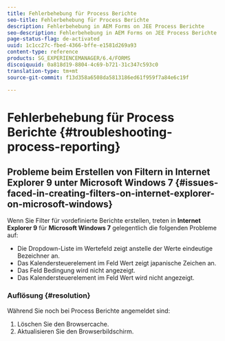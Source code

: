 ```yaml
---
title: Fehlerbehebung für Process Berichte
seo-title: Fehlerbehebung für Process Berichte
description: Fehlerbehebung in AEM Forms on JEE Process Berichte
seo-description: Fehlerbehebung in AEM Forms on JEE Process Berichte
page-status-flag: de-activated
uuid: 1c1cc27c-fbed-4366-bffe-e1581d269a93
content-type: reference
products: SG_EXPERIENCEMANAGER/6.4/FORMS
discoiquuid: 0a818d19-8804-4c69-b721-31c347c593c0
translation-type: tm+mt
source-git-commit: f13d358a6508da5813186ed61f959f7a84e6c19f

---
```



# Fehlerbehebung für Process Berichte {#troubleshooting-process-reporting}

## Probleme beim Erstellen von Filtern in Internet Explorer 9 unter Microsoft Windows 7 {#issues-faced-in-creating-filters-on-internet-explorer-on-microsoft-windows}

Wenn Sie Filter für vordefinierte Berichte erstellen, treten in **Internet Explorer 9** für **Microsoft Windows 7** gelegentlich die folgenden Probleme auf:

* Die Dropdown-Liste im Wertefeld zeigt anstelle der Werte eindeutige Bezeichner an.
* Das Kalendersteuerelement im Feld Wert zeigt japanische Zeichen an.
* Das Feld Bedingung wird nicht angezeigt.
* Das Kalendersteuerelement im Feld Wert wird nicht angezeigt.

### Auflösung {#resolution}

Während Sie noch bei Process Berichte angemeldet sind:

1. Löschen Sie den Browsercache.
1. Aktualisieren Sie den Browserbildschirm.

